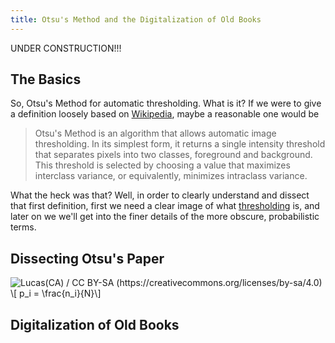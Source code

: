 ```yaml
---
title: Otsu's Method and the Digitalization of Old Books
---
```

UNDER CONSTRUCTION!!!
## The Basics
So, Otsu's Method for automatic thresholding. What is it? If we were to give a definition loosely based on [Wikipedia](https://en.wikipedia.org/wiki/Otsu%27s_method), maybe a reasonable one would be
> Otsu's Method is an algorithm that allows automatic image thresholding. In its simplest form, it returns a single intensity threshold that separates pixels into two classes, foreground and background. This threshold is selected by choosing a value that maximizes interclass variance, or equivalently, minimizes intraclass variance.

What the heck was that? Well, in order to clearly understand and dissect that first definition, first we need a clear image of what [thresholding](https://en.wikipedia.org/wiki/Thresholding_(image_processing)) is, and later on we we'll get into the finer details of the more obscure, probabilistic terms.

## Dissecting Otsu's Paper
![Lucas(CA) / CC BY-SA (https://creativecommons.org/licenses/by-sa/4.0)](https://upload.wikimedia.org/wikipedia/commons/3/34/Otsu%27s_Method_Visualization.gif)
\\[ p_i = \frac{n_i}{N}\\]
## Digitalization of Old Books
